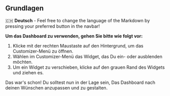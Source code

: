 ## Grundlagen

🇨🇭 **Deutsch** - Feel free to change the language of the Markdown by pressing your preferred button in the navbar!

**Um das Dashboard zu verwenden, gehen Sie bitte wie folgt vor:**

1. Klicke mit der rechten Maustaste auf den Hintergrund, um das Customizer-Menü zu öffnen.
2. Wählen im Customizer-Menü das Widget, das Du ein- oder ausblenden möchten.
3. Um ein Widget zu verschieben, klicke auf den grauen Rand des Widgets und ziehen es.

Das war's schon! Du solltest nun in der Lage sein, Das Dashboard nach deinen Wünschen anzupassen und zu gestalten.